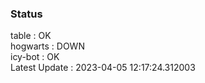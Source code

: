 ### Status


table : OK  
hogwarts : DOWN  
icy-bot : OK  
Latest Update : 2023-04-05 12:17:24.312003
